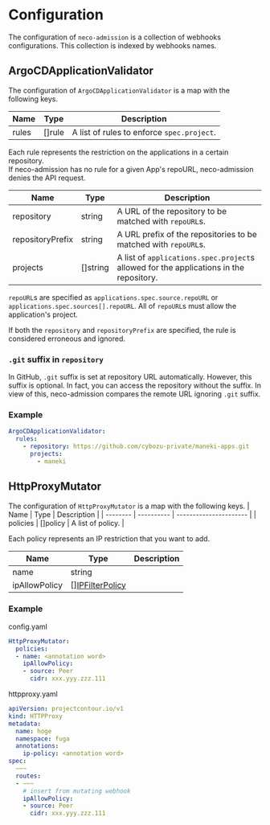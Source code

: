 Configuration
=============

The configuration of `neco-admission` is a collection of webhooks configurations.
This collection is indexed by webhooks names.

ArgoCDApplicationValidator
-------------------------

The configuration of `ArgoCDApplicationValidator` is a map with the following keys.

| Name  | Type     | Description                                |
| ----- | -------- | ------------------------------------------ |
| rules | \[\]rule | A list of rules to enforce `spec.project`. |

Each rule represents the restriction on the applications in a certain repository.  
If neco-admission has no rule for a given App's repoURL, neco-admission denies the API request.

| Name             | Type       | Description                                                                            |
| ---------------- | ---------- | -------------------------------------------------------------------------------------- |
| repository       | string     | A URL of the repository to be matched with `repoURL`s.                                 |
| repositoryPrefix | string     | A URL prefix of the repositories to be matched with `repoURL`s.                        |
| projects         | \[\]string | A list of `applications.spec.project`s allowed for the applications in the repository. |

`repoURL`s are specified as `applications.spec.source.repoURL` or `applications.spec.sources[].repoURL`.
All of `repoURL`s must allow the application's project.

If both the `repository` and `repositoryPrefix` are specified, the rule is considered erroneous and ignored.

### `.git` suffix in `repository`

In GitHub, `.git` suffix is set at repository URL automatically. However, this suffix is optional. In fact, you can access the repository without the suffix.
In view of this, neco-admission compares the remote URL ignoring `.git` suffix.

### Example

```yaml
ArgoCDApplicationValidator:
  rules:
    - repository: https://github.com/cybozu-private/maneki-apps.git
      projects:
        - maneki
```

HttpProxyMutator
----------------

The configuration of `HttpProxyMutator` is a map with the following keys.
| Name     | Type       | Description                                |
| -------- | ---------- | ---------------------- |
| policies | \[\]policy | A list of policy. |

Each policy represents an IP restriction that you want to add.

| Name             | Type       | Description                                                                            |
| ---------------- | ---------- | -------------------------------------------------------------------------------------- |
| name       | string     | |
| ipAllowPolicy         | \[\][IPFilterPolicy](https://projectcontour.io/docs/main/config/api/#projectcontour.io/v1.IPFilterPolicy) |  |

### Example

config.yaml
```yaml
HttpProxyMutator:
  policies:
  - name: <annotation word>
    ipAllowPolicy:
    - source: Peer
      cidr: xxx.yyy.zzz.111
```

httpproxy.yaml
```yaml
apiVersion: projectcontour.io/v1
kind: HTTPProxy
metadata:
  name: hoge
  namespace: fuga
  annotations:
    ip-policy: <annotation word>
spec:
  ~~~
  routes:
  - ~~~
    # insert from mutating webhook
    ipAllowPolicy:
    - source: Peer
      cidr: xxx.yyy.zzz.111
```
